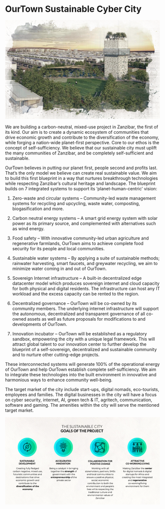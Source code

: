 # OurTown Sustainable Cyber City

![](img/residence1.png)  

We are building a carbon-neutral, mixed-use project in Zanzibar, the first of its kind. Our aim is to create a dynamic ecosystem of communities that drive economic growth and contribute to the diversification of the economy, while forging a nation-wide planet-first perspective. Core to our ethos is the concept of self-sufficiency. We believe that our sustainable city must uplift the many communities of Zanzibar, and be completely self-sufficient and sustainable.

OurTown believes in putting our planet first, people second and profits last. That’s the only model we believe can create real sustainable value. We aim to build this first blueprint in a way that nurtures breakthrough technologies while respecting Zanzibar’s cultural heritage and landscape. The blueprint builds on 7 integrated systems to support its ‘planet-human-centric’ vision: 

1. Zero-waste and circular systems – Community-led waste management systems for recycling and upcycling, waste water, composting, biogasification and more.

2. Carbon neutral energy systems –  A smart grid energy system with solar power as its primary source, and complemented with alternatives such as wind energy. 

3. Food safety – With innovative community-led urban agriculture and regenerative farmlands, OurTown aims to achieve complete food security for its people and local communities. 

4. Sustainable water systems – By applying a suite of sustainable methods; rainwater harvesting, smart faucets, and greywater recycling, we aim to minimize water coming in and out of OurTown.

5. Sovereign Internet infrastructure – A built-in decentralized edge datacenter model which produces sovereign internet and cloud capacity for both physical and digital residents. The infrastructure can host any IT workload and the excess capacity can be rented to the region.

6. Decentralized governance –  OurTown will be co-owned by its community members. The underlying internet infrastructure will support the autonomous, decentralized and transparent governance of all co-owned assets as well as future proposals for modifications to and developments of OurTown. 

7. Innovation incubator – OurTown will be established as a regulatory sandbox, empowering the city with a unique legal framework. This will attract global talent to our innovation center to further develop the blueprint of a self-sovereign, decentralized and sustainable community and to nurture other cutting-edge projects.

These interconnected systems will generate 100% of the operational energy of OurTown and help OurTown establish complete self-sufficiency. We aim to integrate these technologies into the built environment in innovative and harmonious ways to enhance community well-being.

The target market of the city include start-ups, digital nomads, eco-tourists, employees and families. The digital businesses in the city will have a focus on cyber security, internet, AI, green tech & IT, agritech, communication, software and gaming. The amenities within the city will serve the mentioned target market. 

![](img/goals.png) 


